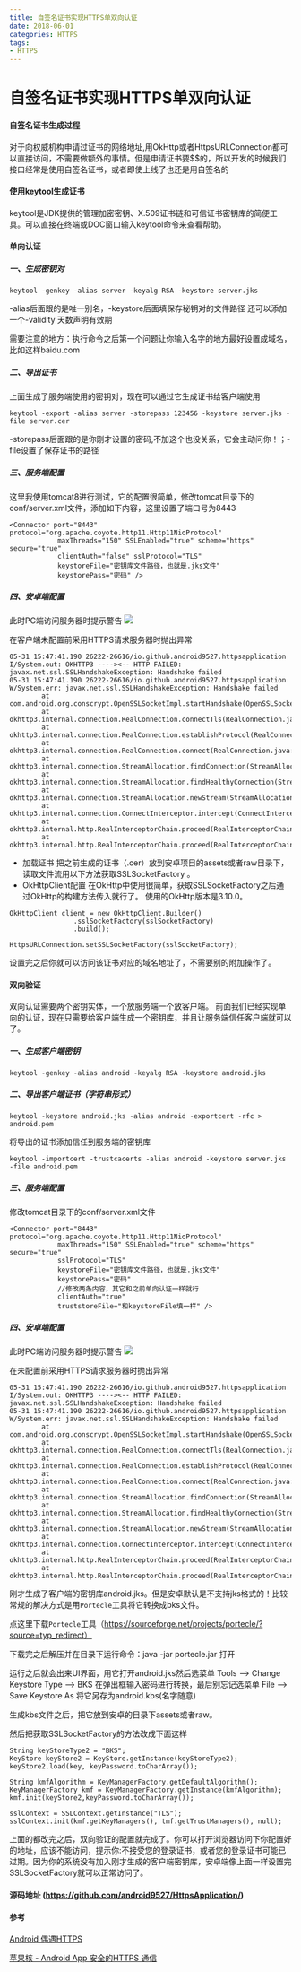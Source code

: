 ```yaml
---
title: 自签名证书实现HTTPS单双向认证
date: 2018-06-01
categories: HTTPS
tags:
- HTTPS
---
```



# 自签名证书实现HTTPS单双向认证

#### 自签名证书生成过程

对于向权威机构申请过证书的网络地址,用OkHttp或者HttpsURLConnection都可以直接访问，不需要做额外的事情。但是申请证书要$$的，所以开发的时候我们接口经常是使用自签名证书，或者即使上线了也还是用自签名的

<!-- more -->

#### 使用keytool生成证书

keytool是JDK提供的管理加密密钥、X.509证书链和可信证书密钥库的简便工具。可以直接在终端或DOC窗口输入keytool命令来查看帮助。

#### 单向认证

##### 一、生成密钥对

```
keytool -genkey -alias server -keyalg RSA -keystore server.jks
```

-alias后面跟的是唯一别名，-keystore后面填保存秘钥对的文件路径
还可以添加一个-validity 天数声明有效期

需要注意的地方：执行命令之后第一个问题让你输入名字的地方最好设置成域名，比如这样baidu.com

##### 二、导出证书

上面生成了服务端使用的密钥对，现在可以通过它生成证书给客户端使用

```
keytool -export -alias server -storepass 123456 -keystore server.jks -file server.cer
```

-storepass后面跟的是你刚才设置的密码,不加这个也没关系，它会主动问你！；-file设置了保存证书的路径

##### 三、服务端配置

这里我使用tomcat8进行测试，它的配置很简单，修改tomcat目录下的conf/server.xml文件，添加如下内容，这里设置了端口号为8443

```
<Connector port="8443" protocol="org.apache.coyote.http11.Http11NioProtocol"
            maxThreads="150" SSLEnabled="true" scheme="https" secure="true"
            clientAuth="false" sslProtocol="TLS"
            keystoreFile="密钥库文件路径，也就是.jks文件"
            keystorePass="密码" />
```

##### 四、安卓端配置

此时PC端访问服务器时提示警告
![](../../../images/https/单向验证提示.jpeg)

在客户端未配置前采用HTTPS请求服务器时抛出异常

```
05-31 15:47:41.190 26222-26616/io.github.android9527.httpsapplication I/System.out: OKHTTP3 ----><-- HTTP FAILED: javax.net.ssl.SSLHandshakeException: Handshake failed
05-31 15:47:41.190 26222-26616/io.github.android9527.httpsapplication W/System.err: javax.net.ssl.SSLHandshakeException: Handshake failed
        at com.android.org.conscrypt.OpenSSLSocketImpl.startHandshake(OpenSSLSocketImpl.java:396)
        at okhttp3.internal.connection.RealConnection.connectTls(RealConnection.java:302)
        at okhttp3.internal.connection.RealConnection.establishProtocol(RealConnection.java:270)
        at okhttp3.internal.connection.RealConnection.connect(RealConnection.java:162)
        at okhttp3.internal.connection.StreamAllocation.findConnection(StreamAllocation.java:257)
        at okhttp3.internal.connection.StreamAllocation.findHealthyConnection(StreamAllocation.java:135)
        at okhttp3.internal.connection.StreamAllocation.newStream(StreamAllocation.java:114)
        at okhttp3.internal.connection.ConnectInterceptor.intercept(ConnectInterceptor.java:42)
        at okhttp3.internal.http.RealInterceptorChain.proceed(RealInterceptorChain.java:147)
        at okhttp3.internal.http.RealInterceptorChain.proceed(RealInterceptorChain.java:121)
```



- 加载证书
  把之前生成的证书（.cer）放到安卓项目的assets或者raw目录下，读取文件流用以下方法获取SSLSocketFactory 。
- OkHttpClient配置
  在OkHttp中使用很简单，获取SSLSocketFactory之后通过OkHttp的构建方法传入就行了。
  使用的OkHttp版本是3.10.0。

```
OkHttpClient client = new OkHttpClient.Builder()
                .sslSocketFactory(sslSocketFactory)
                .build();

HttpsURLConnection.setSSLSocketFactory(sslSocketFactory);
```

设置完之后你就可以访问该证书对应的域名地址了，不需要别的附加操作了。

#### 双向验证

双向认证需要两个密钥实体，一个放服务端一个放客户端。
前面我们已经实现单向的认证，现在只需要给客户端生成一个密钥库，并且让服务端信任客户端就可以了。

##### 一、生成客户端密钥

```
keytool -genkey -alias android -keyalg RSA -keystore android.jks
```

##### 二、导出客户端证书（字符串形式）

```
keytool -keystore android.jks -alias android -exportcert -rfc > android.pem
```

将导出的证书添加信任到服务端的密钥库

```
keytool -importcert -trustcacerts -alias android -keystore server.jks -file android.pem
```



##### 三、服务端配置

修改tomcat目录下的conf/server.xml文件

```
<Connector port="8443" protocol="org.apache.coyote.http11.Http11NioProtocol"
            maxThreads="150" SSLEnabled="true" scheme="https" secure="true"
            sslProtocol="TLS"
            keystoreFile="密钥库文件路径，也就是.jks文件"
            keystorePass="密码"
            //修改两条内容，其它和之前单向认证一样就行
            clientAuth="true"
            truststoreFile="和keystoreFile填一样" />
```

##### 四、安卓端配置

此时PC端访问服务器时提示警告
![](../../../images/https/双向验证提示.jpeg)

在未配置前采用HTTPS请求服务器时抛出异常

```
05-31 15:47:41.190 26222-26616/io.github.android9527.httpsapplication I/System.out: OKHTTP3 ----><-- HTTP FAILED: javax.net.ssl.SSLHandshakeException: Handshake failed
05-31 15:47:41.190 26222-26616/io.github.android9527.httpsapplication W/System.err: javax.net.ssl.SSLHandshakeException: Handshake failed
        at com.android.org.conscrypt.OpenSSLSocketImpl.startHandshake(OpenSSLSocketImpl.java:396)
        at okhttp3.internal.connection.RealConnection.connectTls(RealConnection.java:302)
        at okhttp3.internal.connection.RealConnection.establishProtocol(RealConnection.java:270)
        at okhttp3.internal.connection.RealConnection.connect(RealConnection.java:162)
        at okhttp3.internal.connection.StreamAllocation.findConnection(StreamAllocation.java:257)
        at okhttp3.internal.connection.StreamAllocation.findHealthyConnection(StreamAllocation.java:135)
        at okhttp3.internal.connection.StreamAllocation.newStream(StreamAllocation.java:114)
        at okhttp3.internal.connection.ConnectInterceptor.intercept(ConnectInterceptor.java:42)
        at okhttp3.internal.http.RealInterceptorChain.proceed(RealInterceptorChain.java:147)
        at okhttp3.internal.http.RealInterceptorChain.proceed(RealInterceptorChain.java:121)
```

刚才生成了客户端的密钥库android.jks。但是安卓默认是不支持jks格式的！比较常规的解决方式是用`Portecle`工具将它转换成bks文件。

点这里下载`Portecle`工具（https://sourceforge.net/projects/portecle/?source=typ_redirect）

下载完之后解压并在目录下运行命令：java -jar portecle.jar 打开

运行之后就会出来UI界面，用它打开android.jks然后选菜单 Tools –> Change Keystore Type –> BKS 在弹出框输入密码进行转换，最后别忘记选菜单 File –> Save Keystore As 将它另存为android.kbs(名字随意)

生成kbs文件之后，把它放到安卓的目录下assets或者raw。

然后把获取SSLSocketFactory的方法改成下面这样

```
String keyStoreType2 = "BKS";
KeyStore keyStore2 = KeyStore.getInstance(keyStoreType2);
keyStore2.load(key, keyPassword.toCharArray());

String kmfAlgorithm = KeyManagerFactory.getDefaultAlgorithm();
KeyManagerFactory kmf = KeyManagerFactory.getInstance(kmfAlgorithm);
kmf.init(keyStore2,keyPassword.toCharArray());

sslContext = SSLContext.getInstance("TLS");
sslContext.init(kmf.getKeyManagers(), tmf.getTrustManagers(), null);
```

上面的都改完之后，双向验证的配置就完成了。你可以打开浏览器访问下你配置好的地址，应该不能访问，提示你:不接受您的登录证书，或者您的登录证书可能已过期。因为你的系统没有加入刚才生成的客户端密钥库，安卓端像上面一样设置完SSLSocketFactory就可以正常访问了。

#### 源码地址 (https://github.com/android9527/HttpsApplication/)

#### 参考

[Android 偶遇HTTPS](http://blog.majiajie.me/2016/05/11/Android-偶遇HTTPS/)

[苹果核 - Android App 安全的HTTPS 通信](http://pingguohe.net/2016/02/26/Android-App-secure-ssl.html)